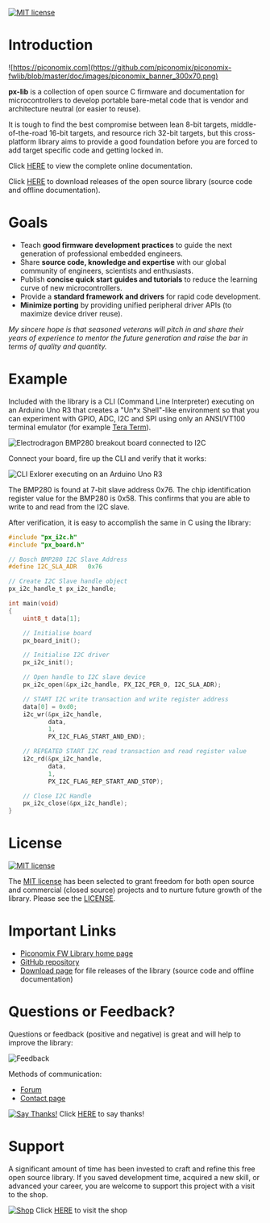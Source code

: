 [![MIT license](http://img.shields.io/badge/license-MIT-brightgreen.svg)](http://opensource.org/licenses/MIT)

Introduction
============

![https://piconomix.com](https://github.com/piconomix/piconomix-fwlib/blob/master/doc/images/piconomix_banner_300x70.png)

**px-lib** is a collection of open source C firmware and documentation
for microcontrollers to develop portable bare-metal code that is vendor and 
architecture neutral (or easier to reuse).

It is tough to find the best compromise between lean 8-bit targets, 
middle-of-the-road 16-bit targets, and resource rich 32-bit targets, but this 
cross-platform library aims to provide a good foundation before you are forced 
to add target specific code and getting locked in.

Click [HERE](https://piconomix.com/fwlib/index.html) to view the complete online 
documentation.

Click [HERE](https://sourceforge.net/projects/piconomic-fwlib/files) to download
releases of the open source library (source code and offline documentation).

Goals
=====

- Teach **good firmware development practices** to guide the next 
  generation of professional embedded engineers.
- Share **source code, knowledge and expertise** with our global community of 
  engineers, scientists and enthusiasts.
- Publish **concise quick start guides and tutorials** to reduce the 
  learning curve of new microcontrollers.
- Provide a **standard framework and drivers** for rapid code development.
- **Minimize porting** by providing unified peripheral driver APIs 
  (to maximize device driver reuse).

*My sincere hope is that seasoned veterans will pitch in and share their 
years of experience to mentor the future generation and raise the bar in terms 
of quality and quantity.*

Example
=======

Included with the library is a CLI (Command Line Interpreter) executing on an 
Arduino Uno R3 that creates a "Un*x Shell"-like environment so that you can 
experiment with GPIO, ADC, I2C and SPI using only an ANSI/VT100 terminal 
emulator (for example [Tera Term](http://en.sourceforge.jp/projects/ttssh2)).

![Electrodragon BMP280 breakout board connected to I2C](https://github.com/piconomix/piconomix-fwlib/blob/master/doc/images/arduino_uno_board/arduino_uno_i2c_slave_bmp280.jpg)

Connect your board, fire up the CLI and verify that it works:

![CLI Exlorer executing on an Arduino Uno R3](https://github.com/piconomix/piconomix-fwlib/blob/master/doc/images/arduino_uno_board/arduino_uno_cli_animated.gif)

The BMP280 is found at 7-bit slave address 0x76. The chip identification 
register value for the BMP280 is 0x58. This confirms that you are able to write 
to and read from the I2C slave.

After verification, it is easy to accomplish the same in C using the library:

```c
#include "px_i2c.h"
#include "px_board.h"

// Bosch BMP280 I2C Slave Address
#define I2C_SLA_ADR   0x76

// Create I2C Slave handle object
px_i2c_handle_t px_i2c_handle;

int main(void)
{
    uint8_t data[1];

    // Initialise board
    px_board_init();

    // Initialise I2C driver
    px_i2c_init();

    // Open handle to I2C slave device
    px_i2c_open(&px_i2c_handle, PX_I2C_PER_0, I2C_SLA_ADR);

    // START I2C write transaction and write register address
    data[0] = 0xd0;
    i2c_wr(&px_i2c_handle, 
           data,
           1,
           PX_I2C_FLAG_START_AND_END);

    // REPEATED START I2C read transaction and read register value
    i2c_rd(&px_i2c_handle, 
           data,
           1,
           PX_I2C_FLAG_REP_START_AND_STOP);

    // Close I2C Handle
    px_i2c_close(&px_i2c_handle);
}
```

License
=======

[![MIT license](http://img.shields.io/badge/license-MIT-brightgreen.svg)](http://opensource.org/licenses/MIT)

The [MIT license](https://en.wikipedia.org/wiki/MIT_License)
has been selected to grant freedom for both open source and commercial 
(closed source) projects and to nurture future growth of the library. Please see 
the [LICENSE](https://github.com/piconomix/piconomix-fwlib/blob/master/LICENSE.md).

Important Links
===============

- [Piconomix FW Library home page](https://piconomix.com/fwlib/index.html)
- [GitHub repository](https://github.com/piconomix/piconomix-fwlib)
- [Download page](https://sourceforge.net/projects/piconomic-fwlib/files) for file releases of the library (source code and offline documentation)

Questions or Feedback?
======================

Questions or feedback (positive and negative) is great and will help to improve 
the library:

![Feedback](https://github.com/piconomix/piconomix-fwlib/blob/master/doc/images/feedback_animated.gif)

Methods of communication:
- [Forum](https://piconomix.com/forum)
- [Contact page](https://piconomix.com/contact)

[![Say Thanks!](https://img.shields.io/badge/Say%20Thanks-!-1EAEDB.svg)](https://saythanks.io/to/pieterconradie)
Click [HERE](https://saythanks.io/to/pieterconradie) to say thanks!

Support
=======

A significant amount of time has been invested to craft and refine this free 
open source library. If you saved development time, acquired a new skill, or 
advanced your career, you are welcome to support this project with a visit to 
the shop.

[![Shop](https://github.com/piconomix/piconomix-fwlib/blob/master/doc/images/shop.png)](http://piconomix.com/shop/)
Click [HERE](http://piconomix.com/shop/) to visit the shop


